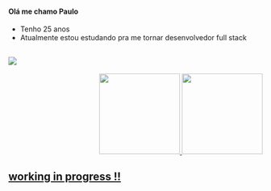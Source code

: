 #### Olá me chamo Paulo

* Tenho 25 anos
* Atualmente estou estudando pra me tornar desenvolvedor full stack



## 


<div  align="center"  style="display: flex;">
    <a href="https://github.com/paulo-tavaresx">
    <img src="https://wakatime.com/badge/user/9d847695-5a62-480f-92e6-857a09c8ca1a.svg"/>
</div>
    <br/>
<div align="center" style="display: flex;justify-content: space-between;">
    <a href="https://github.com/paulo-tavaresx">
    <img height="160em" src="https://github-readme-stats.vercel.app/api?username=paulo-tavaresx&theme=prussian&show_icons=true&count_private=true"/>
    <img  height="160em" src="https://github-readme-stats.vercel.app/api/top-langs/?username=paulo-tavaresx&layout=compact&theme=prussian"/>

</div>
 
    
## working in progress  !!
    

